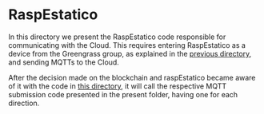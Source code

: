 # RaspEstatico

In this directory we present the RaspEstatico code responsible for communicating with the Cloud. This requires entering RaspEstatico as a device from the Greengrass group, as explained in the [previous directory](https://github.com/l-silvestre/fikalab/tree/master/Cloud), and sending MQTTs to the Cloud.

After the decision made on the blockchain and raspEstatico became aware of it with the code in [this directory](https://github.com/l-silvestre/fikalab/tree/master/Applications), it will call the respective MQTT submission code presented in the present folder, having one for each direction.
